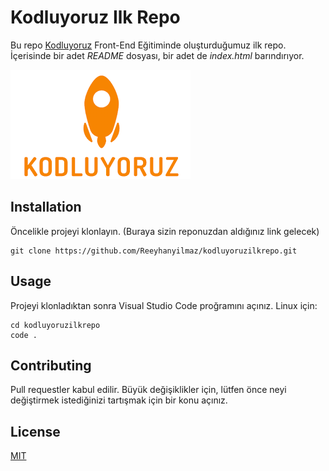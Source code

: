 # Kodluyoruz Ilk Repo
Bu repo [Kodluyoruz](https://www.kodluyoruz.org/) Front-End Eğitiminde oluşturduğumuz ilk repo. İçerisinde bir adet *README* dosyası, bir adet de *index.html* barındırıyor.

![Repo resim](assets/indir.png)

## Installation 
Öncelikle projeyi klonlayın. (Buraya sizin reponuzdan aldığınız link gelecek)

```
git clone https://github.com/Reeyhanyilmaz/kodluyoruzilkrepo.git

```

## Usage 
Projeyi klonladıktan sonra Visual Studio Code proğramını açınız. 
Linux için:
 
 ```
 cd kodluyoruzilkrepo 
 code .

 ```

 ## Contributing 
 Pull requestler kabul edilir. Büyük değişiklikler için, lütfen önce neyi değiştirmek istediğinizi tartışmak için bir konu açınız. 

 ## License 
 [MIT](https://choosealicense.com/licenses/mit/)